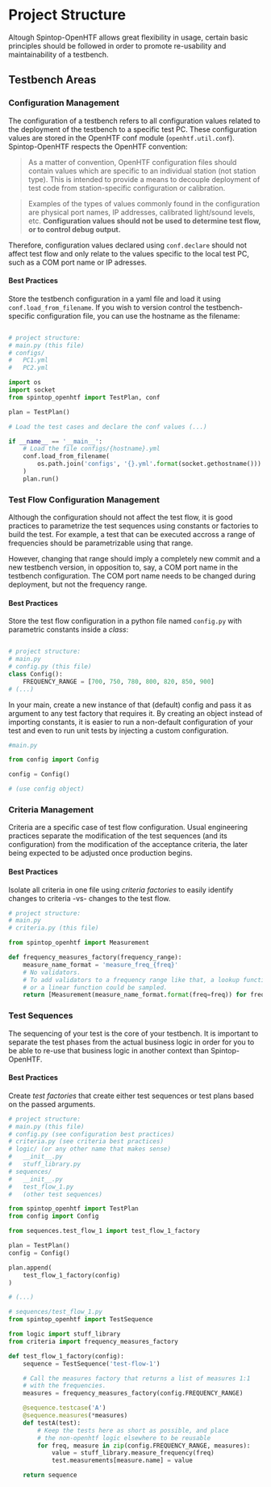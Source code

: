 # Project Structure

Altough Spintop-OpenHTF allows great flexibility in usage, certain basic principles should be followed in order to promote re-usability and maintainability of a testbench.

## Testbench Areas

### Configuration Management

The configuration of a testbench refers to all configuration values related to the deployment of the testbench to a specific test PC. These configuration values are stored in the OpenHTF conf module (`openhtf.util.conf`). Spintop-OpenHTF respects the OpenHTF convention:

> As a matter of convention, OpenHTF configuration files should contain values
which are specific to an individual station (not station type).  This is
intended to provide a means to decouple deployment of test code from
station-specific configuration or calibration.

> Examples of the types of values commonly found in the configuration are
physical port names, IP addresses, calibrated light/sound levels, etc.
**Configuration values should not be used to determine test flow, or to control
debug output.**

Therefore, configuration values declared using `conf.declare` should not affect test flow and only relate to the values specific to the local test PC, such as a COM port name or IP adresses.

#### Best Practices

Store the testbench configuration in a yaml file and load it using `conf.load_from_filename`. If you wish to version control the testbench-specific configuration file, you can use the hostname as the filename:

```python

# project structure:
# main.py (this file)
# configs/
#   PC1.yml
#   PC2.yml

import os
import socket
from spintop_openhtf import TestPlan, conf

plan = TestPlan()

# Load the test cases and declare the conf values (...)

if __name__ == '__main__':
    # Load the file configs/{hostname}.yml
    conf.load_from_filename(
        os.path.join('configs', '{}.yml'.format(socket.gethostname()))
    )
    plan.run()

```

### Test Flow Configuration Management

Although the configuration should not affect the test flow, it is good practices to parametrize the test sequences using constants or factories to build the test. For example, a test that can be executed accross a range of frequencies should be parametrizable using that range. 

However, changing that range should imply a completely new commit and a new testbench version, in opposition to, say, a COM port name in the testbench configuration. The COM port name needs to be changed during deployment, but not the frequency range.

#### Best Practices

Store the test flow configuration in a python file named `config.py` with parametric constants inside a *class*:

```python

# project structure:
# main.py 
# config.py (this file)
class Config():
    FREQUENCY_RANGE = [700, 750, 780, 800, 820, 850, 900]
# (...)

```

In your main, create a new instance of that (default) config and pass it as argument to any test factory that requires it. By creating an object instead of importing constants, it is easier to run a non-default configuration of your test and even to run unit tests by injecting a custom configuration.

```python
#main.py

from config import Config

config = Config()

# (use config object)
```

### Criteria Management

Criteria are a specific case of test flow configuration. Usual engineering practices separate the modification of the test sequences (and its configuration) from the modification of the acceptance criteria, the later being expected to be adjusted once production begins. 

#### Best Practices

Isolate all criteria in one file using *criteria factories* to easily identify changes to criteria -vs- changes to the test flow.

```python
# project structure:
# main.py 
# criteria.py (this file)

from spintop_openhtf import Measurement

def frequency_measures_factory(frequency_range):
    measure_name_format = 'measure_freq_{freq}'
    # No validators.
    # To add validators to a frequency range like that, a lookup function 
    # or a linear function could be sampled.
    return [Measurement(measure_name_format.format(freq=freq)) for freq in frequency_range]

```

### Test Sequences

The sequencing of your test is the core of your testbench. It is important to separate the test phases from the actual business logic in order for you to be able to re-use that business logic in another context than Spintop-OpenHTF.

#### Best Practices

Create *test factories* that create either test sequences or test plans based on the passed arguments.

```python
# project structure:
# main.py (this file)
# config.py (see configuration best practices)
# criteria.py (see criteria best practices)
# logic/ (or any other name that makes sense)
#   __init__.py
#   stuff_library.py
# sequences/
#   __init__.py
#   test_flow_1.py
#   (other test sequences)

from spintop_openhtf import TestPlan
from config import Config

from sequences.test_flow_1 import test_flow_1_factory

plan = TestPlan()
config = Config()

plan.append(
    test_flow_1_factory(config)
)

# (...)
```

```python
# sequences/test_flow_1.py
from spintop_openhtf import TestSequence

from logic import stuff_library
from criteria import frequency_measures_factory

def test_flow_1_factory(config):
    sequence = TestSequence('test-flow-1')

    # Call the measures factory that returns a list of measures 1:1 
    # with the frequencies.
    measures = frequency_measures_factory(config.FREQUENCY_RANGE)

    @sequence.testcase('A')
    @sequence.measures(*measures)
    def testA(test):
        # Keep the tests here as short as possible, and place 
        # the non-openhtf logic elsewhere to be reusable
        for freq, measure in zip(config.FREQUENCY_RANGE, measures):
            value = stuff_library.measure_frequency(freq)
            test.measurements[measure.name] = value

    return sequence
```
